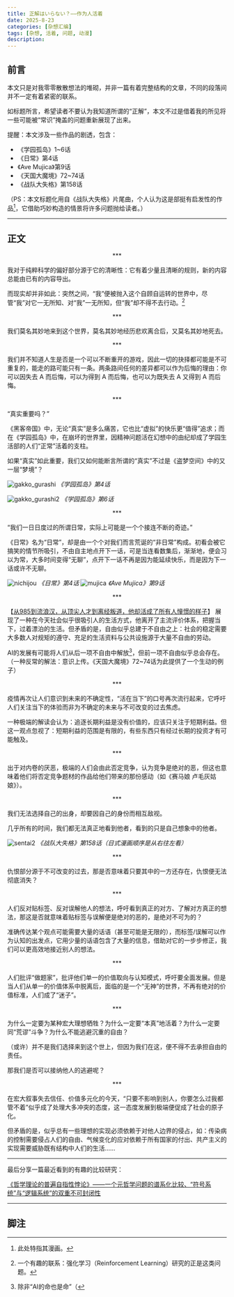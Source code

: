 ```yaml
---
title: 正解はいらない？——作为人活着
date: 2025-8-23
categories: [杂想汇编]
tags: [杂想, 活着, 问题, 动漫]
description: 
---
```


## 前言

本文只是对我零零散散想法的堆砌，并非一篇有着完整结构的文章，不同的段落间并不一定有着紧密的联系。

如标题所言，希望读者不要认为我知道所谓的“正解”，本文不过是借着我的所见将一些可能被“常识”掩盖的问题重新展现了出来。

提醒：本文涉及一些作品的剧透，包含：
- 《学园孤岛》1\~6话
- 《日常》第4话
- 《Ave Mujica》第9话
- 《天国大魔境》72\~74话
- 《战队大失格》第158话

（PS：本文标题化用自《战队大失格》片尾曲，个人认为这是部挺有启发性的作品[^1]，它借助巧妙构造的情景将许多问题抛给读者。）

[^1]: 此处特指其漫画。

---

## 正文

<p style="text-align: center;">***</p>

我对于纯粹科学的偏好部分源于它的清晰性：它有着少量且清晰的规则，新的内容总能由已有的内容导出。

而现实却并非如此：突然之间，“我”便被抛入这个自顾自运转的世界中，尽管“我”对它一无所知、对“我”一无所知，但“我”却不得不去行动。[^2]

[^2]: 一个有趣的联系：强化学习（Reinforcement Learning）研究的正是这类问题。

<p style="text-align: center;">***</p>

我们莫名其妙地来到这个世界，莫名其妙地经历悲欢离合后，又莫名其妙地死去。

<p style="text-align: center;">***</p>

我们并不知道人生是否是一个可以不断重开的游戏，因此一切的抉择都可能是不可重复的，能走的路可能只有一条。两条路间任何的差异都可以作为后悔的理由：你可以因失去 A 而后悔，可以为得到 A 而后悔，也可以为既失去 A 又得到 A 而后悔。

<p style="text-align: center;">***</p>

“真实重要吗？”

《黑客帝国》中，无论“真实”是多么痛苦，它也比“虚拟”的快乐更“值得”追求；而在《学园孤岛》中，在崩坏的世界里，因精神问题活在幻想中的由纪却成了学园生活部的人们“正常”活着的支柱。

如果“真实”如此重要，我们又如何能断言所谓的“真实”不过是《盗梦空间》中的又一层“梦境”？

![gakko_gurashi](https://19817bc.webp.li/2025/08/gakko_gurashi.png)
_《学园孤岛》第4话_

![gakko_gurashi2](https://19817bc.webp.li/2025/08/gakko_gurashi2.png)
_《学园孤岛》第6话_


<p style="text-align: center;">***</p>

“我们一日日度过的所谓日常，实际上可能是一个个接连不断的奇迹。”

《日常》名为“日常”，却是由一个个对我们而言荒诞的“非日常”构成。初看会被它搞笑的情节所吸引，不由自主地点开下一话，可是当连看数集后，渐渐地，便会习以为常，大多时间变得“无聊”，点开下一话不再是因为能延续快乐，而是因为下一话或许不无聊。

![nichijou](https://19817bc.webp.li/2025/08/nichijou.png)
_《日常》第4话_
![mujica](https://19817bc.webp.li/2025/08/mujica.png)
_《Ave Mujica》第9话_


<p style="text-align: center;">***</p>

【[从985到流浪汉，从顶尖人才到离经叛道，他却活成了所有人憧憬的样子](https://www.bilibili.com/video/BV1u2EqzHErn)】 展现了一种在今天社会似乎很吸引人的生活方式，他离开了主流评价体系，把握当下，过着漂泊的生活。但矛盾的是，自由似乎总建于不自由之上：社会的稳定需要大多数人对规矩的遵守、充足的生活资料与公共设施源于大量不自由的劳动。

AI的发展有可能将人们从后一项不自由中解放[^3]，但前一项不自由似乎总会存在。（一种反常的解法：意识上传。《天国大魔境》72\~74话为此提供了一个生动的例子）

[^3]: 除非“AI的命也是命”（

<p style="text-align: center;">***</p>

疫情再次让人们意识到未来的不确定性，“活在当下”的口号再次流行起来，它呼吁人们关注当下的体验而非为不确定的未来与不可改变的过去焦虑。

一种极端的解读会认为：追逐长期利益是没有价值的，应该只关注于短期利益。但这一观点忽视了：短期利益的范围是有限的，有些东西只有经过长期的投资才有可能触及。

<p style="text-align: center;">***</p>

出于对内卷的厌恶，极端的人们会由此否定竞争，认为竞争是绝对的恶，但这也意味着他们将否定竞争题材的作品给他们带来的那份感动（如《赛马娘 卢毛灰姑娘》）。

<p style="text-align: center;">***</p>

我们无法选择自己的出身，却要因自己的身份而相互敌视。

几乎所有的时间，我们都无法真正地看到他者，看到的只是自己想象中的他者。

![sentai2](https://19817bc.webp.li/2025/08/sentai2.webp)
_《战队大失格》第158话（日式漫画顺序是从右往左看）_

<p style="text-align: center;">***</p>

仇恨部分源于不可改变的过去，那是否意味着只要其中的一方还存在，仇恨便无法彻底消失？

<p style="text-align: center;">***</p>

人们反对贴标签、反对误解他人的想法，呼吁看到真正的对方、了解对方真正的想法，那这是否就意味着贴标签与误解便是绝对的恶的，是绝对不可为的？

准确传达某个观点可能需要大量的话语（甚至可能是无限的），而标签/误解可以作为认知的出发点，它用少量的话语包含了大量的信息，借助对它的一步步修正，我们可以更高效地接近别人的想法。

<p style="text-align: center;">***</p>

人们批评“做题家”，批评他们单一的价值取向与认知模式，呼吁要全面发展。但是当人们从单一的价值体系中脱离后，面临的是一个“无神”的世界，不再有绝对的价值标准，人们成了“迷子”。

<p style="text-align: center;">***</p>

为什么一定要为某种宏大理想牺牲？为什么一定要“本真”地活着？为什么一定要同“荒谬”斗争？为什么不能逃避沉重的自由？

（或许）并不是我们选择来到这个世上，但因为我们在这，便不得不去承担自由的责任。

那我们是否可以接纳他人的逃避呢？

<p style="text-align: center;">***</p>

在宏大叙事失去信任、价值多元化的今天，“只要不影响到别人，你要怎么过我都管不着”似乎成了处理大多冲突的态度，这一态度发展到极端便促成了社会的原子化。

但矛盾的是，似乎总有一些理想的实现必须依赖于对他人边界的侵占，如：传染病的控制需要侵占人们的自由、气候变化的应对依赖于所有国家的付出、共产主义的实现需要威胁既有结构中人们的生活……


---

最后分享一篇最近看到的有趣的比较研究：

[《哲学理论的普遍自指性悖论》——一个元哲学问题的谱系化比较、“符号系统”与“逻辑系统”的双重不可封闭性](https://zhuanlan.zhihu.com/p/1938326188029350392)

---

## 脚注